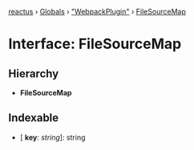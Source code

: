 [reactus](../README.md) › [Globals](../globals.md) › ["WebpackPlugin"](../modules/_webpackplugin_.md) › [FileSourceMap](_webpackplugin_.filesourcemap.md)

# Interface: FileSourceMap

## Hierarchy

* **FileSourceMap**

## Indexable

* \[ **key**: *string*\]: string
